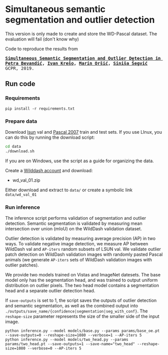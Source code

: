 # Simultaneous semantic segmentation and outlier detection

This version is only made to create and store the WD-Pascal dataset. The evaluation will fail (don't know why)

Code to reproduce the results from
<div class="highlight highlight-html"><pre>
<b><a href=https://arxiv.org/abs/1908.01098>Simultaneous Semantic Segmentation and Outlier Detection in Presence of Domain Shift</a>
<a href=https://github.com/pb-brainiac>Petra Bevandić</a>, <a href=https://ivankreso.github.io/>Ivan Krešo</a>, <a href=https://github.com/orsic>Marin Oršić</a>, <a href=http://www.zemris.fer.hr/~ssegvic/index_en.html>Siniša Šegvić</a></b>
GCPR, 2019.
</pre></div>

## Run code
### Requirements
```
pip install -r requirements.txt
```

### Prepare data
Download <a href=https://github.com/fyu/lsun>lsun</a> val and <a href=http://host.robots.ox.ac.uk/pascal/VOC/voc2007/>Pascal 2007</a> train and test sets. If you use LInux, you can do this by running the download script:
```bash
cd data
./download.sh
```
If you are on Windows, use the script as a guide for organizing the data.

Create a <a href=http://www.wilddash.cc/accounts/login>Wilddash account</a> and download:
* wd_val_01.zip

Either download and extract to `data/` or create a symbolic link `data/wd_val_01`

### Run inference
The inference script performs validation of segmentation and outlier detection. Semantic segmentation is validated by measuring mean intersection over union (mIoU) on the WildDash validation dataset.

Outlier detection is validated by measuring average precision (AP) in two ways. To validate negative image detection, we measure AP between WildDash val and `AP-iters` random subsets of LSUN val. We validate outlier patch detection on WildDash validation images with randomly pasted Pascal animals (we generate `AP-iters` sets of WildDash validation images with outlier patches).

We provide two models trained on Vistas and ImageNet datesets. The base model only has the segmentation head, and was trained to 
output uniform distribution on outlier pixels. The two head model contains a segmentation head and a separate outlier detection head.

If `save-outputs` is set to 1, the script saves the outputs of outlier detection and semantic segmentation, as well as the combined output into `./outputs/save_name/{confidence|segmentation|seg_with_conf}`. The `reshape-size` parameter represents the size of the smaller side of the input image.

```
python inference.py --model models/base.py --params params/base_oe.pt --save-outputs=0 --reshape-size=1080 --verbose=1 --AP-iters 5
python inference.py --model models/two_head.py --params params/two_head.pt --save-outputs=1 --save-name="two_head" --reshape-size=1080 --verbose=0 --AP-iters 5
```

